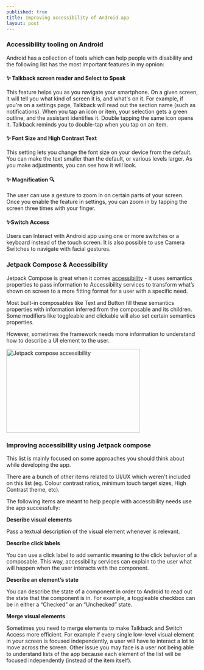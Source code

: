 ```yaml
---
published: true
title: Improving accessibility of Android app
layout: post
---
```


### Accessibility tooling on Android

Android has a collection of tools which can help people with disability and the following list has the most important features in my opnion:

#### ✨ Talkback screen reader and Select to Speak 

This feature helps you as you navigate your smartphone. On a given screen, it will tell you what kind of screen it is, and what's on it. For example, if you're on a settings page, Talkback will read out the section name (such as notifications). When you tap an icon or item, your selection gets a green outline, and the assistant identifies it. Double tapping the same icon opens it. Talkback reminds you to double-tap when you tap on an item.

#### ✨ Font Size and High Contrast Text 

This setting lets you change the font size on your device from the default. You can make the text smaller than the default, or various levels larger. As you make adjustments, you can see how it will look.

#### ✨ Magnification 🔍

The user can use a gesture to zoom in on certain parts of your screen. Once you enable the feature in settings, you can zoom in by tapping the screen three times with your finger.

#### ✨Switch Access 

Users can Interact with Android app using one or more switches or a keyboard instead of the touch screen. It is also possible to use Camera Switches to navigate with facial gestures.


### Jetpack Compose & Accessibility

Jetpack Compose is great when it comes [accessibility] - it uses semantics properties to pass information to Accessibility services to transform what’s shown on screen to a more fitting format for a user with a specific need.

Most built-in composables like Text and Button fill these semantics properties with information inferred from the composable and its children. Some modifiers like toggleable and clickable will also set certain semantics properties.

However, sometimes the framework needs more information to understand how to describe a UI element to the user.

<img src="https://maikotrindade.com/public/img/mobile-accessibility.png" width="350" height="220" alt="Jetpack compose accessibility"/> 

### Improving accessibility using Jetpack compose

This list is mainly focused on some approaches you should think about while developing the app.

There are a bunch of other items related to UI/UX which weren't included on this list (eg. Colour contrast ratios, minimum touch target sizes, High Contrast theme, etc).

The following items are meant to help people with accessibility needs use the app successfully:

**Describe visual elements**

Pass a textual description of the visual element whenever is relevant.

**Describe click labels**

You can use a click label to add semantic meaning to the click behavior of a composable. This way, accessibility services can explain to the user what will happen when the user interacts with the component.

**Describe an element’s state**

You can describe the state of a component in order to Android to read out the state that the component is in. For example, a toggleable checkbox can be in either a “Checked” or an “Unchecked” state.

**Merge visual elements**

Sometimes you need to merge elements to make Talkback and Switch Access more efficient.
For example if every single low-level visual element in your screen is focused independently, a user will have to interact a lot to move across the screen. Other issue you may face is a user not being able to understand lists of the app because each element of the list will be focused independently (instead of the item itself).

[accessibility]: https://developer.android.com/develop/ui/compose/accessibility
